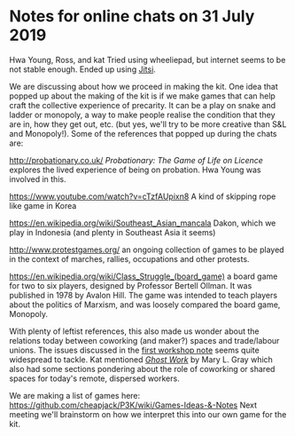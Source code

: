 # Notes for online chats on 31 July 2019
Hwa Young, Ross, and kat
Tried using wheeliepad, but internet seems to be not stable enough. Ended up using [Jitsi](https://meet.jit.si/).

We are discussing about how we proceed in making the kit. One idea that popped up about the making of the kit is if we make games that can help craft the collective experience of precarity. It can be a play on snake and ladder or monopoly, a way to make people realise the condition that they are in, how they get out, etc. (but yes, we'll try to be more creative than S&L and Monopoly!). Some of the references that popped up during the chats are:

http://probationary.co.uk/
*Probationary: The Game of Life on Licence* explores the lived experience of being on probation. Hwa Young was involved in this. 

https://www.youtube.com/watch?v=cTzfAUpixn8
A kind of skipping rope like game in Korea

https://en.wikipedia.org/wiki/Southeast_Asian_mancala
Dakon, which we play in Indonesia (and plenty in Southeast Asia it seems)

http://www.protestgames.org/
an ongoing collection of games to be played in the context of marches, rallies, occupations and other protests. 

https://en.wikipedia.org/wiki/Class_Struggle_(board_game)
a board game for two to six players, designed by Professor Bertell Ollman. It was published in 1978 by Avalon Hill. The game was intended to teach players about the politics of Marxism, and was loosely compared the board game, Monopoly.

With plenty of leftist references, this also made us wonder about the relations today between coworking (and maker?) spaces and trade/labour unions. The issues discussed in the [first workshop note](https://github.com/cheapjack/P3K/blob/master/discussion01.md) seems quite widespread to tackle. 
Kat mentioned [*Ghost Work*](https://ghostwork.info/) by Mary L. Gray which also had some sections pondering about the role of coworking or shared spaces for today's remote, dispersed workers. 

We are making a list of games here: https://github.com/cheapjack/P3K/wiki/Games-Ideas-&-Notes
Next meeting we'll brainstorm on how we interpret this into our own game for the kit. 




